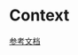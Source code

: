 # Context
[参考文档](https://docs.github.com/en/actions/writing-workflows/choosing-what-your-workflow-does/accessing-contextual-information-about-workflow-runs)
